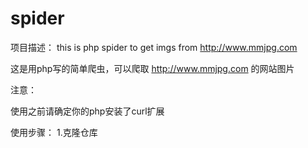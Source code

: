 # spider
项目描述：
this is php spider to get imgs from http://www.mmjpg.com

这是用php写的简单爬虫，可以爬取 http://www.mmjpg.com 的网站图片

注意：

使用之前请确定你的php安装了curl扩展

使用步骤：
1.克隆仓库
